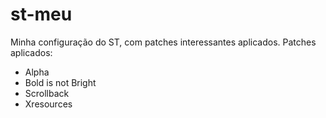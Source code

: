 # st-meu
Minha configuração do ST, com patches interessantes aplicados.
Patches aplicados:
- Alpha
- Bold is not Bright
- Scrollback
- Xresources
